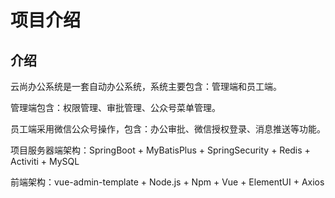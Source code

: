 # 项目介绍

## 介绍

云尚办公系统是一套自动办公系统，系统主要包含：管理端和员工端。

管理端包含：权限管理、审批管理、公众号菜单管理。

员工端采用微信公众号操作，包含：办公审批、微信授权登录、消息推送等功能。

项目服务器端架构：SpringBoot + MyBatisPlus + SpringSecurity + Redis + Activiti + MySQL

前端架构：vue-admin-template + Node.js + Npm + Vue + ElementUI + Axios